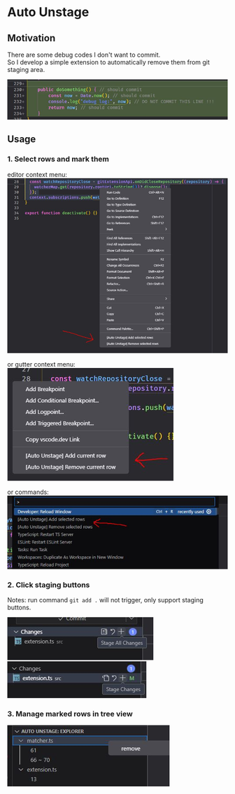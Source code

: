 # Auto Unstage

## Motivation

There are some debug codes I don't want to commit.  
So I develop a simple extension to automatically remove them from git staging area.

![](https://github.com/xia0hj/vscode-auto-unstage/blob/main/doc/motivation.jpg?raw=true)

## Usage

### 1. Select rows and mark them

editor context menu:  
![](https://github.com/xia0hj/vscode-auto-unstage/blob/main/doc/editor_context.jpg?raw=true)

or gutter context menu:  
![](https://github.com/xia0hj/vscode-auto-unstage/blob/main/doc/gutter_context.jpg?raw=true)

or commands:  
![](https://github.com/xia0hj/vscode-auto-unstage/blob/main/doc/commands.jpg?raw=true)

### 2. Click staging buttons

Notes: run command `git add .` will not trigger, only support staging buttons.

![](https://github.com/xia0hj/vscode-auto-unstage/blob/main/doc/stage_all.jpg?raw=true)
![](https://github.com/xia0hj/vscode-auto-unstage/blob/main/doc/stage_changes.jpg?raw=true)

### 3. Manage marked rows in tree view

![](https://github.com/xia0hj/vscode-auto-unstage/blob/main/doc/tree_view.jpg?raw=true)

